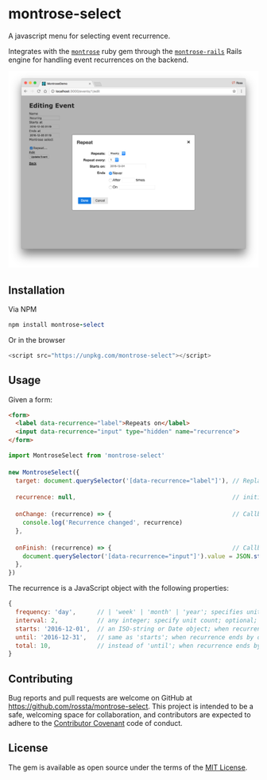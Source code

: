 # montrose-select

A javascript menu for selecting event recurrence.

Integrates with the [`montrose`](https://github.com/rossta/montrose) ruby gem
through the [`montrose-rails`](https://github.com/rossta/montrose-rails) Rails
engine for handling event recurrences on the backend.

![](screenshot.png)

## Installation

Via NPM

```ruby
npm install montrose-select
```

Or in the browser

```javascript
<script src="https://unpkg.com/montrose-select"></script>
```

## Usage

Given a form:

```html
<form>
  <label data-recurrence="label">Repeats on</label>
  <input data-recurrence="input" type="hidden" name="recurrence">
</form>
```

```javascript
import MontroseSelect from 'montrose-select'

new MontroseSelect({
  target: document.querySelector('[data-recurrence="label"]'), // Replaces targeted DOM element

  recurrence: null,                                            // initial recurrence value

  onChange: (recurrence) => {                                  // Callback when recurrence changes
    console.log('Recurrence changed', recurrence)
  },

  onFinish: (recurrence) => {                                  // Callback when recurrence editing is "done"
    document.querySelector('[data-recurrence="input"]').value = JSON.stringify(recurrence)
  },
})
```

The recurrence is a JavaScript object with the following properties:

```javascript
{
  frequency: 'day',      // | 'week' | 'month' | 'year'; specifies units, required,
  interval: 2,           // any integer; specify unit count; optional; defaults to 1
  starts: '2016-12-01',  // an ISO-string or Date object; when recurrence starts; optional
  until: '2016-12-31',   // same as 'starts'; when recurrence ends by date; optional
  total: 10,             // instead of 'until'; when recurrence ends by count; optional
}
```

## Contributing

Bug reports and pull requests are welcome on GitHub at https://github.com/rossta/montrose-select. This project is intended to be a safe, welcoming space for collaboration, and contributors are expected to adhere to the [Contributor Covenant](http://contributor-covenant.org) code of conduct.

## License

The gem is available as open source under the terms of the [MIT License](http://opensource.org/licenses/MIT).

